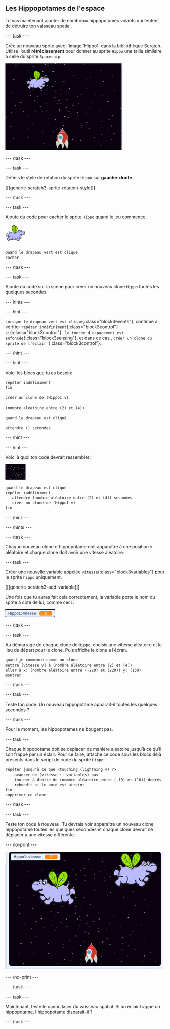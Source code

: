 ## Les Hippopotames de l'espace

Tu vas maintenant ajouter de nombreux hippopotames volants qui tentent de détruire ton vaisseau spatial.

\--- task \---

Crée un nouveau sprite avec l'image 'Hippo1' dans la bibliothèque Scratch. Utilise l’outil **rétrécissement** pour donner au sprite `Hippo` une taille similaire à celle du sprite `Spaceship`.

![capture d'écran](images/invaders-hippo.png)

\--- /task \---

\--- task \---

Définis le style de rotation du sprite `Hippo` sur **gauche-droite**.

[[[generic-scratch3-sprite-rotation-style]]]

\--- /task \---

\--- task \---

Ajoute du code pour cacher le sprite `Hippo` quand le jeu commence.

![sprite hippopotame](images/hippo-sprite.png)

```blocks3
Quand le drapeau vert est cliqué
cacher

```

\--- /task \---

\--- task \---

Ajoute du code sur la scène pour créer un nouveau clone `Hippo` toutes les quelques secondes.

\--- hints \---

\--- hint \---

`Lorsque le drapeau vert est cliqué`{:class="block3events"}, continue à vérifier `répéter indéfiniment`{:class="block3control"} `si`{:class="block3control"} ` la touche d'espacement est enfoncée`{:class="block3sensing"}, et dans ce cas , `créer un clone du sprite de l'éclair `{:class="block3control"}.

\--- /hint \---

\--- hint \---

Voici les blocs que tu as besoin:

```blocks3
répéter indéfiniment
fin

créer un clone de (Hippo1 v)

(nombre aléatoire entre (2) et (4))

quand le drapeau est cliqué

attendre () secondes
```

\--- /hint \---

\--- hint \---

Voici à quoi ton code devrait ressembler:

![sprite Scène](images/stage-sprite.png)

```blocks3
quand le drapeau est cliqué
répéter indéfiniment
   attendre (nombre aléatoire entre (2) et (4)) secondes
   créer un clone de (Hippo1 v)
fin
```

\--- /hint \---

\--- /hints \---

\--- /task \---

Chaque nouveau clone d´hippopotame doit apparaître à une position `x` aléatoire et chaque clone doit avoir une vitesse aléatoire.

\--- task \---

Créer une nouvelle variable appelée `vitesse`{:class="block3variables"} pour le sprite `hippo` uniquement.

[[[generic-scratch3-add-variable]]]

Une fois que tu auras fait cela correctement, la variable porte le nom du sprite à côté de lui, comme ceci :

![capture d'écran](images/invaders-var-test.png)

\--- /task \---

\--- task \---

Au démarrage de chaque clone de `Hippo`, choisis une vitesse aléatoire et le lieu de départ pour le clone. Puis affiche le clone a l’écran.

```blocks3
quand je commence comme un clone
mettre [vitesse v] à (nombre aléatoire entre (2) et (4))
aller à x: (nombre aléatoire entre (-220) et (220)) y: (150)
montrer
```

\--- /task \---

\--- task \---

Teste ton code. Un nouveau hippopotame apparaît-il toutes les quelques secondes ?

\--- /task \---

Pour le moment, les hippopotames ne bougent pas.

\--- task \---

Chaque hippopotame doit se déplacer de manière aléatoire jusqu’à ce qu’il soit frappé par un éclair. Pour ce faire, attache ce code sous les blocs déjà présents dans le script de code du sprite `Hippo`:

```blocks3
répéter jusqu'à ce que <touching (lightning v) ?>
    avancer de (vitesse :: variables) pas
    tourner à droite de (nombre aléatoire entre (-10) et (10)) degrés
    rebondir si le bord est atteint
fin
supprimer ce clone
```

\--- /task \---

\--- task \---

Teste ton code à nouveau. Tu devrais voir apparaître un nouveau clone hippopotame toutes les quelques secondes et chaque clone devrait se déplacer à une vitesse différente.

\--- no-print \---

![capture d'écran](images/hippo-clones.gif)

\--- /no-print \---

\--- /task \---

\--- task \---

Maintenant, teste le canon laser du vaisseau spatial. Si un éclair frappe un hippopotame, l'hippopotame disparaît-il ?

\--- /task \---